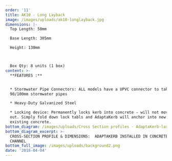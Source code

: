 ```yaml
---
order: '11'
title: AK10 - Long Layback
image: /images/uploads/ak10-longlayback.jpg
dimensions: |-
  Top Length: 50mm

  Base Length: 305mm

  Height: 130mm



  Box Qty: 8 units (1 box)
content: >-
  **FEATURES :**


  * Stormwater Pipe Connectors: ALL models have a UPVC connector to take either
  90/100mm stormwater pipes

  * Heavy-Duty Galvanized Steel

  * Locking device: Permanently locks kerb into concrete - will not move or pop
  out. Simply fold down lock tabls and AdaptaKerb will anchor into new or
  existing concrete.
bottom_diagram: /images/uploads/Cross Section profiles - AdaptaKerb-large.png
bottom_diagram_excerpt: >-
  CROSS-SECTION PROFILE & DIMENSIONS:  ADAPTAKERB INSTALLED IN CONCRETE KERB &
  CHANNEL
bottom_full_image: /images/uploads/background2.png
date: '2018-04-04'
---
```


